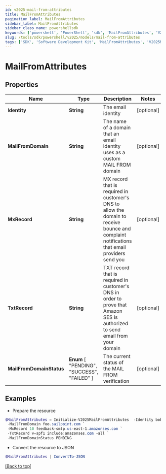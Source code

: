 ```yaml
---
id: v2025-mail-from-attributes
title: MailFromAttributes
pagination_label: MailFromAttributes
sidebar_label: MailFromAttributes
sidebar_class_name: powershellsdk
keywords: ['powershell', 'PowerShell', 'sdk', 'MailFromAttributes', 'V2025MailFromAttributes'] 
slug: /tools/sdk/powershell/v2025/models/mail-from-attributes
tags: ['SDK', 'Software Development Kit', 'MailFromAttributes', 'V2025MailFromAttributes']
---
```



# MailFromAttributes

## Properties

Name | Type | Description | Notes
------------ | ------------- | ------------- | -------------
**Identity** | **String** | The email identity | [optional] 
**MailFromDomain** | **String** | The name of a domain that an email identity uses as a custom MAIL FROM domain | [optional] 
**MxRecord** | **String** | MX record that is required in customer's DNS to allow the domain to receive bounce and complaint notifications that email providers send you | [optional] 
**TxtRecord** | **String** | TXT record that is required in customer's DNS in order to prove that Amazon SES is authorized to send email from your domain | [optional] 
**MailFromDomainStatus** |  **Enum** [  "PENDING",    "SUCCESS",    "FAILED" ] | The current status of the MAIL FROM verification | [optional] 

## Examples

- Prepare the resource
```powershell
$MailFromAttributes = Initialize-V2025MailFromAttributes  -Identity bob.smith@sailpoint.com `
 -MailFromDomain foo.sailpoint.com `
 -MxRecord 10 feedback-smtp.us-east-1.amazonses.com `
 -TxtRecord v=spf1 include:amazonses.com ~all `
 -MailFromDomainStatus PENDING
```

- Convert the resource to JSON
```powershell
$MailFromAttributes | ConvertTo-JSON
```


[[Back to top]](#) 

